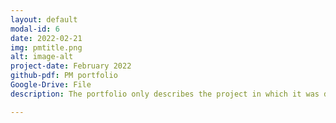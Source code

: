 ```yaml
---
layout: default
modal-id: 6
date: 2022-02-21
img: pmtitle.png
alt: image-alt
project-date: February 2022
github-pdf: PM portfolio
Google-Drive: File
description: The portfolio only describes the project in which it was developed. Projects in development are not saved as documents for security reasons. I want you to talk about questions you have in the Daemon Project through an interview.<img src="/img/portfolio/ARppt1.png" alt="alt text" width="800"/><br><br><img src="/img/portfolio/ARppt2.png" alt="alt text" width="800" /><br><br><img src="/img/portfolio/ARppt3.png" alt="alt text" width="800"/><br><br><a href="https://github.com/AgiRang/AgiRang.github.io/blob/master/PM_%EC%9D%B4%EB%A0%A5%EC%84%9C.pdf" target="_blank">PM resume is here</a>                         

---
```

